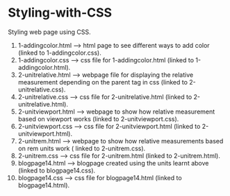 # Styling-with-CSS
Styling web page using CSS.
  1) 1-addingcolor.html --> html page to see different ways to add color (linked to 1-addingcolor.css).
  2) 1-addingcolor.css --> css file for 1-addingcolor.html (linked to 1-addingcolor.html).
  3) 2-unitrelative.html --> webpage file for displaying the relative measurement depending on the parent tag in css (linked to 2-unitrelative.css).
  4) 2-unitrelative.css --> css file for 2-unitrelative.html (linked to 2-unitrelative.html).
  5) 2-unitviewport.html --> webpage to show how relative measurement based on viewport works (linked to 2-unitviewport.css).
  6) 2-unitviewport.css --> css file for 2-unitviewport.html (linked to 2-unitviewport.html).
  7) 2-unitrem.html --> webpage to show how relative measurements based on rem units work ( linked to 2-unitrem.css).
  8) 2-unitrem.css --> css file for 2-unitrem.html (linked to 2-unitrem.html).
  9) blogpage14.html --> blogpage created using the units learnt above (linked to blogpage14.css).
  10) blogpage14.css --> css file for blogpage14.html (linked to blogpage14.html).
